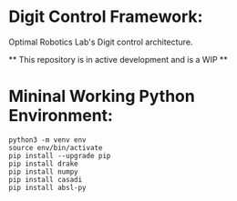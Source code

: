 # Digit Control Framework:
Optimal Robotics Lab's Digit control architecture.

** This repository is in active development and is a WIP **

# Mininal Working Python Environment:

```
python3 -m venv env
source env/bin/activate
pip install --upgrade pip
pip install drake
pip install numpy
pip install casadi
pip install absl-py
```
